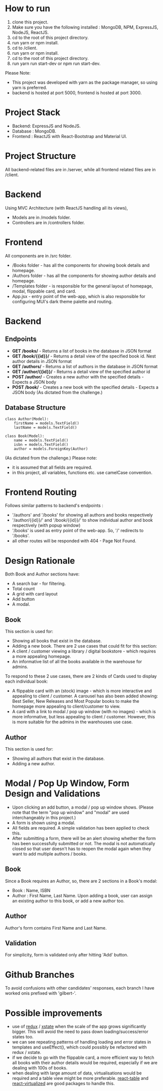 # How to run 
1. clone this project. 
2. Make sure you have the following installed : MongoDB, NPM, ExpressJS, NodeJS, ReactJS. 
3. cd to the root of this project directory. 
4. run yarn or npm install.
5. cd to /client.
6. run yarn or npm install.
7. cd to the root of this project directory. 
8. run yarn run start-dev or npm run start-dev. 

Please Note:
- This project was developed with yarn as the package manager, so using yarn is preferred. 
- backend is hosted at port 5000, frontend is hosted at port 3000.

# Project Stack
- Backend: ExpressJS and NodeJS.
- Database : MongoDB. 
- Frontend : ReactJS with React-Bootstrap and Material UI. 

# Project Structure
All backend-related files are in /server, while all frontend related files are in /client. 
# Backend
Using MVC Architecture (with ReactJS handling all its views), 
- Models are in /models folder.
- Controllers are in /controllers folder.
# Frontend
All components are in /src folder. 
- /Books folder - has all the components for showing book details and homepage. 
- /Authors folder - has all the components for showing author details and homepage. 
- /Templates folder - is responsible for the general layout of homepage, modal, flippable card, and card. 
- App.jsx - entry point of the web-app, which is also responsible for configuring MUI's dark theme palette and routing.

# Backend 
## Endpoints

* **GET /books/** - Returns a list of books in the database in JSON format
* **GET /book/{{id}}/** - Returns a detail view of the specified book id. Nest author details in JSON format
* **GET /authors/** - Returns a list of authors in the database in JSON format
* **GET /author/{{id}}/** - Returns a detail view of the specified author id
* **POST /author/** - Creates a new author with the specified details - Expects a JSON body
* **POST /book/** - Creates a new book with the specified details - Expects a JSON body
(As dictated from the challenge.)
## Database Structure
```
class Author(Model):
    firstName = models.TextField()
    lastName = models.TextField()
```

```
class Book(Model):
    name = models.TextField()
    isbn = models.TextField()
    author = models.ForeignKey(Author)
```
(As dictated from the challenge.)
Please note:
- it is assumed that all fields are required.
- in this project, all variables, functions etc. use camelCase convention. 
# Frontend Routing 
Follows similar patterns to backend's endpoints : 
- '/authors' and '/books' for showing all authors and books respectively
- '/author/{{id}}/' and '/book/{{id}}/' to show individual author and book respectively (with popup window)
- '/books' is used as entry point of the web-app. So, '/' redirects to '/books'.
- all other routes will be responded with 404 - Page Not Found. 

# Design Rationale
Both Book and Author sections have: 
- A search bar - for filtering.
- Total count
- A grid with card layout
- Add button
- A modal.  
## Book
This section is used for: 
- Showing all books that exist in the database. 
- Adding a new book.
There are 2 use cases that could fit for this section: 
- A client / customer viewing a library / digital bookstore - which requires a more appealing homepage.
- An informative list of all the books available in the warehouse for admins. 

To respond to these 2 use cases, there are 2 kinds of Cards used to display each individual book: 
- A flippable card with an (stock) image - which is more interactive and appealing to client / customer. A carousel has also been added showing: Best Seller, New Releases and Most Popular books to make the homepage more appealing to client/customer to view.  
- A card with a link to modal / pop up window (with no images) - which is more informative, but less appealing to client / customer. However, this is more suitable for the admins in the warehouses use case. 
 

## Author
This section is used for: 
- Showing all authors that exist in the database. 
- Adding a new author. 

# Modal / Pop Up Window, Form Design and Validations
- Upon clicking an add button, a modal / pop up window shows. (Please note that the term "pop up window" and "modal" are used interchangeably in this project.)
- A form is shown using a modal. 
- All fields are required. A simple validation has been applied to check this. 
- After submitting a form, there will be an alert showing whether the form has been successfully submitted or not. The modal is not automatically closed so that user doesn't has to reopen the modal again when they want to add multiple authors / books. 
## Book
Since a Book requires an Author, so, there are 2 sections in a Book's modal: 
- Book : Name, ISBN
- Author : First Name, Last Name.
Upon adding a book, user can assign an existing author to this book, or add a new author too. 
## Author
Author's form contains First Name and Last Name. 
## Validation
For simplicity, form is validated only after hitting 'Add' button. 
# Github Branches
To avoid confusions with other candidates' responses, each branch I have worked onis prefixed with 'gilbert-'. 
# Possible improvements
- use of [redux](https://redux.js.org/) / [xstate](https://xstate.js.org/) when the scale of the app grows significantly bigger. This will avoid the need to pass down loading/success/error states too.
- we can see repeating patterns of handling loading and error states in templates and useEffect(), which could possibly be refactored with redux / xstate. 
- if we decide to go with the flippable card, a more efficient way to fetch all books with their author details would be required, especially if we are dealing with 100s of books. 
- when dealing with large amount of data, virtualisations would be required and a table view might be more preferable. [react-table](https://github.com/tannerlinsley/react-table) and [react-virtualized](https://github.com/bvaughn/react-virtualized) are good packages to handle this. 
